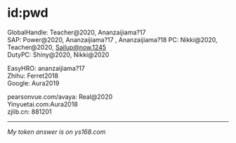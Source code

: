 # id:pwd

GlobalHandle: Teacher@2020, Ananzaijiama?17       
SAP:          Power@2020, Ananzaijiama?17       , Ananzaijiama?18
PC:           Nikki@2020, Teacher@2020, Sailup@now.1245          
DutyPC:       Shiny@2020, Nikki@2020     

EasyHRO:      ananzaijiama?17        
Zhihu:        Ferret2018               
Google:       Aura2019                   


pearsonvue.com/avaya:  Real@2020     
Yinyuetai.com:Aura2018      
zjlib.cn:     881201                      

------------------------------

*My token answer is on ys168.com*







